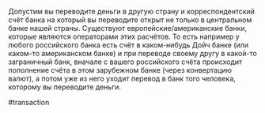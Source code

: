 
Допустим вы переводите деньги в другую страну и корреспондентский счёт банка на который вы переводите открыт не только в центральном банке нашей страны. Существуют европейские/американские банки, которые являются операторами этих расчётов. То есть например у любого российского банка есть счёт в каком-нибудь Дойч банке (или каком-то американском банке) и при переводе своему другу в какой-то заграничный банк, вначале с вашего российского счёта происходит пополнение счёта в этом зарубежном банке (через конвертацию валют), а потом уже из него уходит перевод в банк того человека, которому вы переводите деньги.

#transaction 